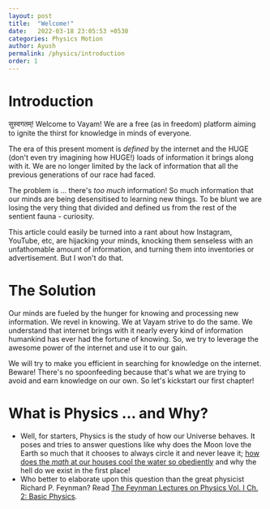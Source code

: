 ```yaml
---
layout: post
title:  "Welcome!"
date:   2022-03-18 23:05:53 +0530
categories: Physics Motion
author: Ayush
permalink: /physics/introduction
order: 1
---
```


# Introduction

सुस्वगतम्! Welcome to Vayam! We are a free (as in freedom) platform aiming to ignite the thirst for knowledge in minds of everyone.

The era of this present moment is *defined* by the internet and the HUGE (don't even try imagining how HUGE!) loads of information it brings along with it. We are no longer limited by the lack of information that all the previous generations of our race had faced.

The problem is ... there's *too much* information! So much information that our minds are being desensitised to learning new things. To be blunt we are losing the very thing that divided and defined us from the rest of the sentient fauna - curiosity.

This article could easily be turned into a rant about how Instagram, YouTube, etc, are hijacking your minds, knocking them senseless with an unfathomable amount of information, and turning them into inventories or advertisement. But I won't do that.

# The Solution

Our minds are fueled by the hunger for knowing and processing new information. We revel in knowing. We at Vayam strive to do the same. We understand that internet brings with it nearly every kind of information humankind has ever had the fortune of knowing. So, we try to leverage the awesome power of the internet and use it to our gain.

We will try to make you efficient in searching for knowledge on the internet. Beware! There's no spoonfeeding because that's what we are trying to avoid and earn knowledge on our own. So let's kickstart our first chapter!

# What is Physics ... and Why?

- Well, for starters, Physics is the study of how our Universe behaves. It poses and tries to answer questions like why does the Moon love the Earth so much that it chooses to always circle it and never leave it; [how does the *math* at our houses cool the water so obediently](https://www.quora.com/What-is-the-process-responsible-for-the-cooling-of-water-in-an-earthen-pot-during-the-summer) and why the hell do we exist in the first place!
- Who better to elaborate upon this question than the great physicist Richard P. Feynman? Read [The Feynman Lectures on Physics Vol. I Ch. 2: Basic Physics](https://www.feynmanlectures.caltech.edu/I_02.html).

# 
